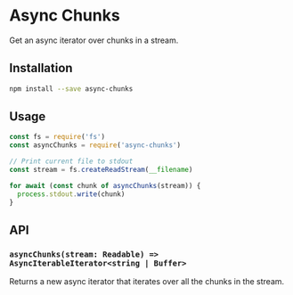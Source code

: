 # Async Chunks

Get an async iterator over chunks in a stream.

## Installation

```sh
npm install --save async-chunks
```

## Usage

```js
const fs = require('fs')
const asyncChunks = require('async-chunks')

// Print current file to stdout
const stream = fs.createReadStream(__filename)

for await (const chunk of asyncChunks(stream)) {
  process.stdout.write(chunk)
}
```

## API

### `asyncChunks(stream: Readable) => AsyncIterableIterator<string | Buffer>`

Returns a new async iterator that iterates over all the chunks in the stream.
